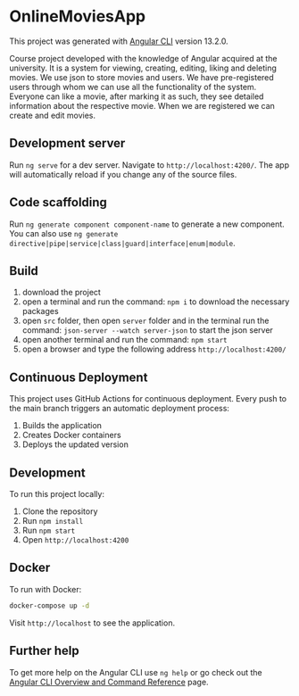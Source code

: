 # OnlineMoviesApp

This project was generated with [Angular CLI](https://github.com/angular/angular-cli) version 13.2.0.

Course project developed with the knowledge of Angular acquired at the university. It is a system for viewing, creating, editing, liking and deleting movies. We use json to store movies and users. We have pre-registered users through whom we can use all the functionality of the system. Everyone can like a movie, after marking it as such, they see detailed information about the respective movie. When we are registered we can create and edit movies. 

## Development server

Run `ng serve` for a dev server. Navigate to `http://localhost:4200/`. The app will automatically reload if you change any of the source files.

## Code scaffolding

Run `ng generate component component-name` to generate a new component. You can also use `ng generate directive|pipe|service|class|guard|interface|enum|module`.

## Build

 1) download the project 
 2) open a terminal and run the command: `npm i` to download the necessary packages 
 3) open `src` folder, then open `server` folder and in the terminal run the command: `json-server --watch server-json` to start the json server 
 4) open another terminal and run the command: `npm start` 
 5) open a browser and type the following address `http://localhost:4200/`

## Continuous Deployment
This project uses GitHub Actions for continuous deployment. Every push to the main branch triggers an automatic deployment process:
1. Builds the application
2. Creates Docker containers
3. Deploys the updated version

## Development
To run this project locally:
1. Clone the repository
2. Run `npm install`
3. Run `npm start`
4. Open `http://localhost:4200`

## Docker
To run with Docker:
```bash
docker-compose up -d
```

Visit `http://localhost` to see the application.

## Further help

To get more help on the Angular CLI use `ng help` or go check out the [Angular CLI Overview and Command Reference](https://angular.io/cli) page.
